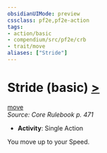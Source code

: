 ```yaml
---
obsidianUIMode: preview
cssclass: pf2e,pf2e-action
tags:
- action/basic
- compendium/src/pf2e/crb
- trait/move
aliases: ["Stride"]
---
```

# Stride (basic) [>](chapter-9-playing-the-game.md#Actions "Single Action")
[move](move.md "Move Combat Trait")  
*Source: Core Rulebook p. 471*  


- **Activity**: Single Action

You move up to your Speed.